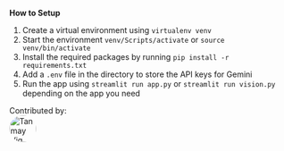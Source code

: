 **How to Setup**

1. Create a virtual environment using `virtualenv venv`
2. Start the environment `venv/Scripts/activate` or `source venv/bin/activate`
3. Install the required packages by running `pip install -r requirements.txt`
4. Add a `.env` file in the directory to store the API keys for Gemini
5. Run the app using `streamlit run app.py` or `streamlit run vision.py` depending on the app you need

Contributed by: <br>
<a href="https://github.com/tanmay-vig"><img src="https://avatars.githubusercontent.com/u/110380506?v=4" width="48" height="48" alt="Tanmay Vig" style="border-radius:50%;"/></a>
